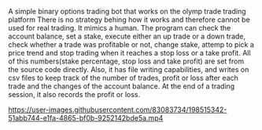 A simple binary options trading bot that works on the olymp trade trading platform
There is no strategy behing how it works and therefore cannot be used for real trading.
It mimics a human. The program can check the account balance, set a stake, execute either an up trade or a down trade, check whether a trade was profitable or not, change stake, attemp to pick a price trend and stop trading when it reaches a stop loss or a take profit. All of this numbers(stake percentage, stop loss and take profit) are set from the source code directly. Also, it has file writing capabilities, and writes on csv files to keep track of the number of trades, profit or loss after each trade and the changes of the account balance. At the end of a trading session, it also records the profit or loss. 

https://user-images.githubusercontent.com/83083734/198515342-51abb744-e1fa-4865-bf0b-9252142bde5a.mp4

